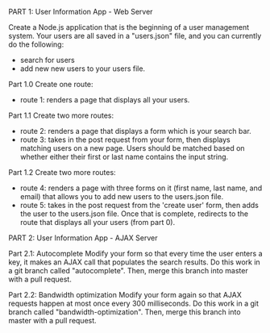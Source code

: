 
PART 1: User Information App - Web Server

Create a Node.js application that is the beginning of a user management system. Your users are all saved in a "users.json" file, and you can currently do the following:
- search for users
- add new new users to your users file.

Part 1.0
Create one route:
- route 1: renders a page that displays all your users.

Part 1.1
Create two more routes:
- route 2: renders a page that displays a form which is your search bar.
- route 3: takes in the post request from your form, then displays matching users on a new page. Users should be matched based on whether either their first or last name contains the input string.

Part 1.2
Create two more routes:
- route 4: renders a page with three forms on it (first name, last name, and email) that allows you to add new users to the users.json file.
- route 5: takes in the post request from the 'create user' form, then adds the user to the users.json file. Once that is complete, redirects to the route that displays all your users (from part 0).


PART 2: User Information App - AJAX Server

Part 2.1: Autocomplete Modify your form so that every time the user enters a key, it makes an AJAX call that populates the search results. Do this work in a git branch called "autocomplete". Then, merge this branch into master with a pull request.

Part 2.2: Bandwidth optimization Modify your form again so that AJAX requests happen at most once every 300 milliseconds. Do this work in a git branch called "bandwidth-optimization". Then, merge this branch into master with a pull request.

